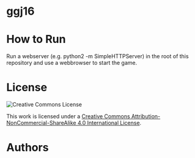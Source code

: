 # ggj16

# How to Run
Run a webserver (e.g. python2 -m SimpleHTTPServer) in the root of this repository and use a webbrowser to start the game.

# License
![Creative Commons License](https://i.creativecommons.org/l/by-nc-sa/4.0/88x31.png)

This work is licensed under a [Creative Commons Attribution-NonCommercial-ShareAlike 4.0 International License](http://creativecommons.org/licenses/by-nc-sa/4.0/).

# Authors

